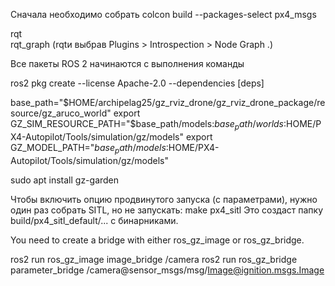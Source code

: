 Сначала необходимо собрать
colcon build --packages-select px4_msgs


rqt  
rqt_graph (rqtи выбрав Plugins > Introspection > Node Graph .)



Все пакеты ROS 2 начинаются с выполнения команды

ros2 pkg create --license Apache-2.0 <pkg-name> --dependencies [deps]



base_path="$HOME/archipelag25/gz_rviz_drone/gz_rviz_drone_package/resource/gz_aruco_world"
export GZ_SIM_RESOURCE_PATH="$base_path/models:$base_path/worlds:$HOME/PX4-Autopilot/Tools/simulation/gz/models"
export GZ_MODEL_PATH="$base_path/models:$HOME/PX4-Autopilot/Tools/simulation/gz/models"


sudo apt install gz-garden


Чтобы включить опцию продвинутого запуска (с параметрами), нужно один раз собрать SITL, но не запускать:
make px4_sitl
Это создаст папку build/px4_sitl_default/... с бинарниками. 



You need to create a bridge with either ros_gz_image or ros_gz_bridge.

ros2 run ros_gz_image image_bridge /camera
ros2 run ros_gz_bridge parameter_bridge /camera@sensor_msgs/msg/Image@ignition.msgs.Image